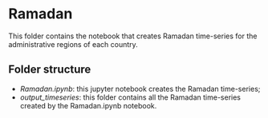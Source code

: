 # Ramadan

This folder contains the notebook that creates Ramadan time-series for the administrative regions of each country.

## Folder structure

- *Ramadan.ipynb*: this jupyter notebook creates the Ramadan time-series;
- *output_timeseries*: this folder contains all the Ramadan time-series created by the Ramadan.ipynb notebook.

